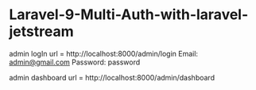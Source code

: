 # Laravel-9-Multi-Auth-with-laravel-jetstream

admin logIn url = http://localhost:8000/admin/login
Email: admin@gmail.com
Password: password

admin dashboard url = http://localhost:8000/admin/dashboard
